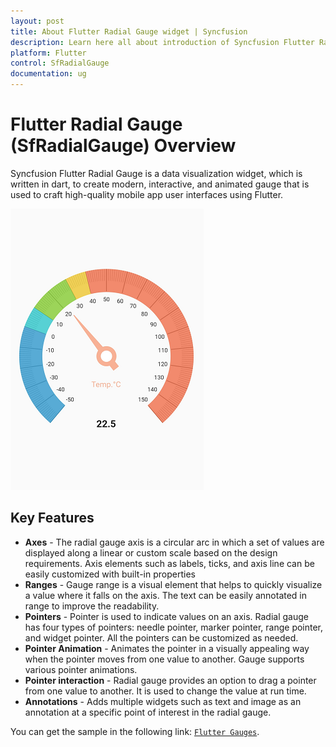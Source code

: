 ```yaml
---
layout: post
title: About Flutter Radial Gauge widget | Syncfusion
description: Learn here all about introduction of Syncfusion Flutter Radial Gauge (SfRadialGauge) widget, its features, and more.
platform: Flutter
control: SfRadialGauge
documentation: ug
---
```


# Flutter Radial Gauge (SfRadialGauge) Overview

Syncfusion Flutter Radial Gauge is a data visualization widget, which is written in dart, to create modern, interactive, and animated gauge that is used to craft high-quality mobile app user interfaces using Flutter.

![Overview flutter radial gauge](images/overview/gauge_overview.png)

## Key Features

* **Axes** - The radial gauge axis is a circular arc in which a set of values are displayed along a linear or custom scale based on the design requirements. Axis elements such as labels, ticks, and axis line can be easily customized with built-in properties
* **Ranges** - Gauge range is a visual element that helps to quickly visualize a value where it falls on the axis. The text can be easily annotated in range to improve the readability.
* **Pointers** - Pointer is used to indicate values on an axis. Radial gauge has four types of pointers: needle pointer, marker pointer, range pointer, and widget pointer. All the pointers can be customized as needed.
* **Pointer Animation** - Animates the pointer in a visually appealing way when the pointer moves from one value to another. Gauge supports various pointer animations.
* **Pointer interaction** - Radial gauge provides an option to drag a pointer from one value to another. It is used to change the value at run time.
* **Annotations** - Adds multiple widgets such as text and image as an annotation at a specific point of interest in the radial gauge.

You can get the sample in the following link: [`Flutter Gauges`](https://github.com/syncfusion/flutter-examples).